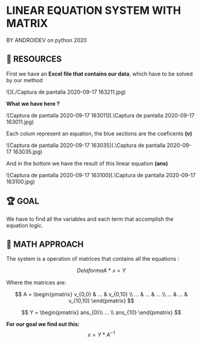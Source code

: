 # LINEAR EQUATION SYSTEM WITH MATRIX 

BY ANDROIDEV on python 2020 

## 🧰 RESOURCES



First we have an **Excel file that contains our data**, which have to be solved by our method

![](./Captura de pantalla 2020-09-17 163211.jpg)

**What we have here ?**



![Captura de pantalla 2020-09-17 163011](.\Captura de pantalla 2020-09-17 163011.jpg)

Each colum represent an equation, the blue sections are the coeficents  **(v)**

![Captura de pantalla 2020-09-17 163035](.\Captura de pantalla 2020-09-17 163035.jpg)

And in the bottom we have the result of this linear equation **(ans)**

![Captura de pantalla 2020-09-17 163100](.\Captura de pantalla 2020-09-17 163100.jpg)



## 🏆 GOAL



We have to find all the variables and each term that accomplish the equation logic.



## 📖 MATH APPROACH



The system is a operation of matrices that contains all the equations :

$$ {De la forma }
A * 𝑥 = Y
$$

Where the matrices are:

$$
A = 
\begin{pmatrix}
v_{0,0} & ... & v_{0,10} \\
... & ... & ... \\
... & ... & v_{10,10}
\end{pmatrix}
$$


$$
Y = 
\begin{pmatrix}
ans_{0}\\
...  \\
ans_{10} 
\end{pmatrix}
$$

**For our goal we find out this:**
$$
x = Y * A^{-1}
$$



